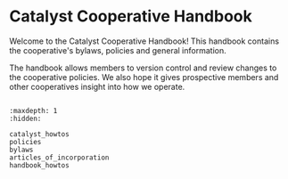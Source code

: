 # Catalyst Cooperative Handbook

Welcome to the Catalyst Cooperative Handbook! This handbook contains the cooperative's bylaws, policies and general information.

The handbook allows members to version control and review changes to the cooperative policies. We also hope it gives prospective members and other cooperatives insight into how we operate.

```{include} catalyst_101.md
```

```{toctree}
:maxdepth: 1
:hidden:

catalyst_howtos
policies
bylaws
articles_of_incorporation
handbook_howtos
```
